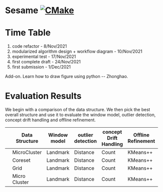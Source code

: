 # Sesame [![CMake](https://github.com/intellistream/Sesame/actions/workflows/cmake.yml/badge.svg?branch=main)](https://github.com/intellistream/Sesame/actions/workflows/cmake.yml)

# Time Table

1. code refactor - 8/Nov/2021
2. modularized algorithm design + workflow diagram - 10/Nov/2021
3. experimental test - 17/Nov/2021
4. first complete draft - 24/Nov/2021
5. first submission - 1/Dec/2021

Add-on. Learn how to draw figure using python -- Zhonghao.

# Evaluation Results

We begin with a comparison of the data structure. We then pick the best overall structure and use it to evaluate the window model, outlier detection, concept drift handling and offline refinement.

|      | Data Structure | Window model | outlier detection | concept Drift Handling | Offline Refinement | Purity | CMM   | Time |
| ---- | -------------- | ------------ | ----------------- | ---------------------- | ------------------ | ------ | ----- | ---- |
|      | MicroCluster   | Landmark     | Distance          | Count                  | KMeans++           | 0.412  | 0.769 |      |
|      | Coreset        | Landmark     | Distance          | Count                  | KMeans++           |        |       |      |
|      | Grid           | Landmark     | Distance          | Count                  | KMeans++           |        |       |      |
|      | Micro Cluster  | Landmark     | Distance          | Count                  | KMeans++           |        |       |      |

